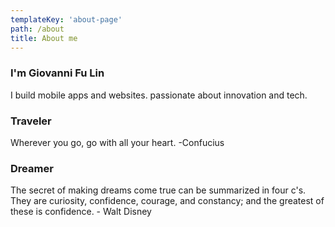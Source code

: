 ```yaml
---
templateKey: 'about-page'
path: /about
title: About me
---
```

### I'm Giovanni Fu Lin
I build mobile apps and websites. passionate about innovation and tech.

### Traveler
Wherever you go, go with all your heart. -Confucius

### Dreamer
The secret of making dreams come true can be summarized in four c's. They are curiosity, confidence, courage, and constancy; and the greatest of these is confidence. - Walt Disney
